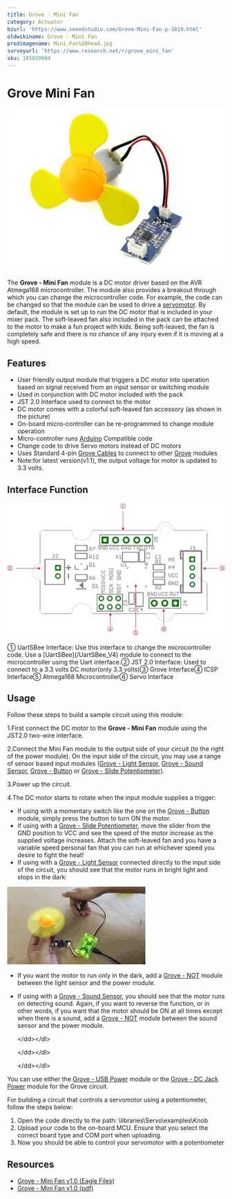 ```yaml
---
title: Grove - Mini Fan
category: Actuator
bzurl: 'https://www.seeedstudio.com/Grove-Mini-Fan-p-1819.html'
oldwikiname: Grove - Mini Fan
prodimagename: Mini_Fan%20head.jpg
surveyurl: 'https://www.research.net/r/grove_mini_fan'
sku: 105020004
---
```


# Grove Mini Fan

![](https://github.com/SeeedDocument/Grove-Mini_Fan/raw/master/img/Mini_Fan%20head.jpg)

The **Grove - Mini Fan** module is a DC motor driver based on the AVR Atmega168 microcontroller. The module also provides a breakout through which you can change the microcontroller code. For example, the code can be changed so that the module can be used to drive a [servomotor](http://en.wikipedia.org/wiki/Servomotor). By default, the module is set up to run the DC motor that is included in your mixer pack. The soft-leaved fan also included in the pack can be attached to the motor to make a fun project with kids. Being soft-leaved, the fan is completely safe and there is no chance of any injury even if it is moving at a high speed.

## Features

* User friendly output module that triggers a DC motor into operation based on signal received from an input sensor or switching module
* Used in conjunction with DC motor included with the pack
* JST 2.0 Interface used to connect to the motor
* DC motor comes with a colorful soft-leaved fan accessory \(as shown in the picture\)
* On-board micro-controller can be re-programmed to change module operation
* Micro-controller runs [Arduino](/w/index.php?title=Arduino&amp;action=edit&amp;redlink=1) Compatible code
* Change code to drive Servo motors instead of DC motors
* Uses Standard 4-pin [Grove Cables](/GROVE_System#Grove_Cables) to connect to other [Grove](/Grove) modules
* Note:for latest version\(v1.1\), the output voltage for motor is updated to 3.3 volts.

## Interface Function

![](https://github.com/SeeedDocument/Grove-Mini_Fan/raw/master/img/Mini_fan.jpg)

① UartSBee Interface: Use this interface to change the microcontroller code. Use a \[UartSBee\]\(/UartSBee\_V4\) module to connect to the microcontroller using the Uart interface.② JST 2.0 Interface: Used to connect to a 3.3 volts DC motor\(only 3.3 volts\)③ Grove Interface④ ICSP Interface⑤ Atmega168 Microcontroller⑥ Servo Interface

## Usage

Follow these steps to build a sample circuit using this module:

1.First connect the DC motor to the **Grove - Mini Fan** module using the JST2.0 two-wire interface.

2.Connect the Mini Fan module to the output side of your circuit \(to the right of the power module\). On the input side of the circuit, you may use a range of sensor based input modules \([Grove - Light Sensor](/Grove-Light_Sensor), [Grove - Sound Sensor](/Grove-Sound_Sensor), [Grove - Button](/Grove-Button) or [Grove - Slide Potentiometer](/Grove-Slide_Potentiometer)\).

3.Power up the circuit.

4.The DC motor starts to rotate when the input module supplies a trigger:

* If using with a momentary switch like the one on the [Grove - Button](/Grove-Button) module, simply press the button to turn ON the motor.
* If using with a [Grove - Slide Potentiometer](/Grove-Slide_Potentiometer), move the slider from the GND position to VCC and see the speed of the motor increase as the supplied voltage increases. Attach the soft-leaved fan and you have a variable speed personal fan that you can run at whichever speed you desire to fight the heat!
* If using with a [Grove - Light Sensor](/Grove-Light_Sensor) connected directly to the input side of the circuit, you should see that the motor runs in bright light and stops in the dark:

![](https://github.com/SeeedDocument/Grove-Mini_Fan/raw/master/img/Light_Sensitive_Fan.gif)

* If you want the motor to run only in the dark, add a [Grove - NOT](/Grove-NOT) module between the light sensor and the power module.
* If using with a [Grove - Sound Sensor](/Grove-Sound_Sensor), you should see that the motor runs on detecting sound. Again, if you want to reverse the function, or in other words, if you want that the motor should be ON at all times except when there is a sound, add a [Grove - NOT](/Grove-NOT) module between the sound sensor and the power module.

  &lt;/dd&gt;&lt;/dl&gt;

  &lt;/dd&gt;&lt;/dl&gt;

  &lt;/dd&gt;&lt;/dl&gt;

You can use either the [Grove - USB Power](/Grove-Mixer_Pack#2._USB_Power) module or the [Grove - DC Jack Power](/Grove-DC_Jack_Power) module for the Grove circuit.

For building a circuit that controls a servomotor using a potentiometer, follow the steps below:

1. Open the code directly to the path: \libraries\Servo\examples\Knob
2. Upload your code to the on-board MCU. Ensure that you select the correct board type and COM port when uploading.
3. Now you should be able to control your servomotor with a potentiometer

## Resources

* [Grove - Mini Fan v1.0 \(Eagle Files\)](https://github.com/SeeedDocument/Grove-Mini_Fan/raw/master/res/Grove-Mini_Fan_v1.0.zip)
* [Grove - Mini Fan v1.0 \(pdf\)](https://github.com/SeeedDocument/Grove-Mini_Fan/raw/master/res/Grove-Mini_Fan_v1.0.pdf)

